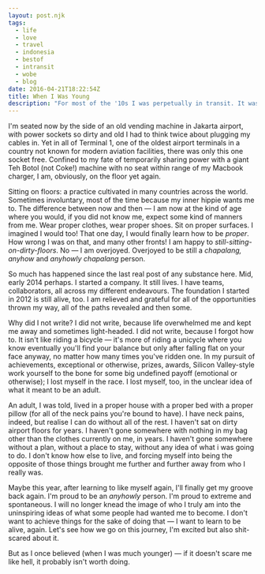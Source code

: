 ```yaml
---
layout: post.njk
tags:
  - life
  - love
  - travel
  - indonesia
  - bestof
  - intransit
  - wobe
  - blog
date: 2016-04-21T18:22:54Z
title: When I Was Young
description: "For most of the '10s I was perpetually in transit. It was more romantic on paper than it really was."
---
```


I'm seated now by the side of an old vending machine in Jakarta airport, with power sockets so dirty and old I had to think twice about plugging my cables in. Yet in all of Terminal 1, one of the oldest airport terminals in a country not known for modern aviation facilities, there was only this one socket free. Confined to my fate of temporarily sharing power with a giant Teh Botol (not Coke!) machine with no seat within range of my Macbook charger, I am, obviously, on the floor yet again.

Sitting on floors: a practice cultivated in many countries across the world. Sometimes involuntary, most of the time because my inner hippie wants me to. The difference between now and then — I am now at the kind of age where you would, if you did not know me, expect some kind of manners from me. Wear proper clothes, wear proper shoes. Sit on proper surfaces. I imagined I would too! That one day, I would finally learn how to be _proper_. How wrong I was on that, and many other fronts! I am happy to _still-sitting-on-dirty-floors_. No — I am overjoyed. Overjoyed to be still a _chapalang, anyhow_ and _anyhowly chapalang_ person.

So much has happened since the last real post of any substance here. Mid, early 2014 perhaps. I started a company. It still lives. I have teams, collaborators, all across my different endeavours. The foundation I started in 2012 is still alive, too. I am relieved and grateful for all of the opportunities thrown my way, all of the paths revealed and then some.

Why did I not write? I did not write, because life overwhelmed me and kept me away and sometimes light-headed. I did not write, because I forgot how to. It isn't like riding a bicycle — it's more of riding a unicycle where you know eventually you'll find your balance but only after falling flat on your face anyway, no matter how many times you've ridden one. In my pursuit of achievements, exceptional or otherwise, prizes, awards, Silicon Valley-style work yourself to the bone for some big undefined payoff (emotional or otherwise); I lost myself in the race. I lost myself, too, in the unclear idea of what it meant to be an adult.

An adult, I was told, lived in a proper house with a proper bed with a proper pillow (for all of the neck pains you're bound to have). I have neck pains, indeed, but realise I can do without all of the rest. I haven't sat on dirty airport floors for years. I haven't gone somewhere with nothing in my bag other than the clothes currently on me, in years. I haven't gone somewhere without a plan, without a place to stay, without any idea of what i was going to do. I don't know how else to live, and forcing myself into being the opposite of those things brought me further and further away from who I really was.

Maybe this year, after learning to like myself again, I'll finally get my groove back again. I'm proud to be an _anyhowly_ person. I'm proud to extreme and spontaneous. I will no longer knead the image of who I truly am into the uninspiring ideas of what some people had wanted me to become. I don't want to achieve things for the sake of doing that — I want to learn to be alive, again. Let's see how we go on this journey, I'm excited but also shit-scared about it.

But as I once believed (when I was much younger) — if it doesn't scare me like hell, it probably isn't worth doing.
